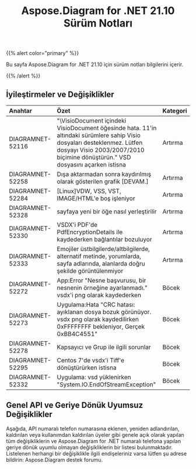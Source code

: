 ﻿---
title: Aspose.Diagram for .NET 21.10 Sürüm Notları
type: docs
weight: 3
url: /tr/net/aspose-diagram-for-net-21-10-release-notes/
---
{{% alert color="primary" %}} 

Bu sayfa Aspose.Diagram for .NET 21.10 için sürüm notları bilgilerini içerir.

{{% /alert %}} 
## **İyileştirmeler ve Değişiklikler**

|**Anahtar**|**Özet**|**Kategori**|
|:- |:- |:- |
|DIAGRAMNET-52116|"\VisioDocument içindeki VisioDocument öğesinde hata. 11'in altındaki sürümlere sahip Visio dosyaları desteklenmez. Lütfen dosyayı Visio 2003/2007/2010 biçimine dönüştürün." VSD dosyasını açarken istisna|Artırma|
|DIAGRAMNET-52258|Dışa aktarmadan sonra kaydırılmış olarak gösterilen grafik [DEVAM.]|Artırma|
|DIAGRAMNET-52284|[Linux]VDW, VSS, VST, IMAGE/HTML'e boş işleniyor|Artırma|
|DIAGRAMNET-52328|sayfaya yeni bir öğe nasıl yerleştirilir|Artırma|
|DIAGRAMNET-52330|VSDX'i PDF'de PdfEncryptionDetails ile kaydederken bağlantılar bozuluyor|Artırma|
|DIAGRAMNET-52333|Emojiler üstbilgilerde/altbilgilerde, alternatif metinde, yorumlarda, sayfa adlarında, alanlarda doğru şekilde görüntülenmiyor|Artırma|
|DIAGRAMNET-52272|App:Error "Nesne başvurusu, bir nesnenin örneğine ayarlanmadı." vsdx'i png olarak kaydederken|Böcek|
|DIAGRAMNET-52273|Uygulama:Hata "CRC hatası: ayıklanan dosya bozuk görünüyor. vsdx png olarak kaydedilirken 0xFFFFFFFF bekleniyor, Gerçek 0xBB4C4551"|Böcek|
|DIAGRAMNET-52278|Kapsayıcı ve Grup ile ilgili sorunlar|Böcek|
|DIAGRAMNET-52295|Centos 7'de vsdx'i Tiff'e dönüştürürken istisna|Böcek|
|DIAGRAMNET-52332|Uygulama: vsd yüklenirken "System.IO.EndOfStreamException"|Böcek|


## **Genel API ve Geriye Dönük Uyumsuz Değişiklikler**
Aşağıda, API numaralı telefon numarasına eklenen, yeniden adlandırılan, kaldırılan veya kullanımdan kaldırılan üyeler gibi genele açık olarak yapılan tüm değişikliklerin ve Aspose.Diagram for .NET numaralı telefona yapılan geriye dönük uyumlu olmayan değişikliklerin bir listesi bulunmaktadır. Listelenen herhangi bir değişiklikle ilgili endişeleriniz varsa lütfen şu adrese bildirin: Aspose.Diagram destek forumu.





